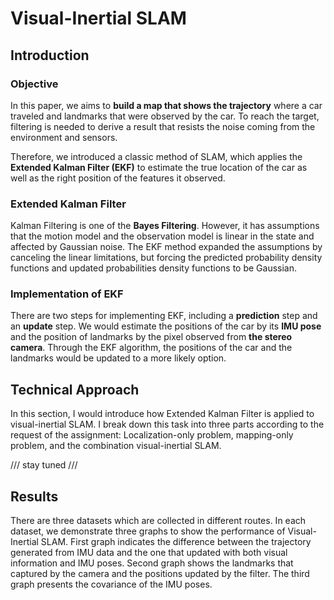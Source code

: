 # Visual-Inertial SLAM 

## Introduction

### Objective

In this paper, we aims to **build a map that shows the trajectory** where a car traveled and landmarks that were observed by the car. To reach the target, filtering is needed to derive a result that resists the noise coming from the environment and sensors. 

Therefore, we introduced a classic method of SLAM, which applies the **Extended Kalman Filter (EKF)** to estimate the true location of the car as well as the right position of the features it observed. 

### Extended Kalman Filter

Kalman Filtering is one of the **Bayes Filtering**. However, it has assumptions that the motion model and the observation model is linear in the state and affected by Gaussian noise. The EKF method expanded the assumptions by canceling the linear limitations, but forcing the predicted probability density functions and updated probabilities density functions to be Gaussian. 

### Implementation of EKF

There are two steps for implementing EKF, including a **prediction** step and an **update** step. We would estimate the positions of the car by its **IMU pose** and the position of landmarks by the pixel observed from **the stereo camera**. Through the EKF algorithm, the positions of the car and the landmarks would be updated to a more likely option. 



## Technical Approach

In this section, I would introduce how Extended Kalman Filter is applied to visual-inertial SLAM. I break down this task into three parts according to the request of the assignment: Localization-only problem, mapping-only problem, and the combination visual-inertial SLAM. 



/// stay tuned ///



## Results

There are three datasets which are collected in different routes. In each dataset, we demonstrate three graphs to show the performance of Visual-Inertial SLAM. First graph indicates the difference between the trajectory generated from IMU data and the one that updated with both visual information and IMU poses. Second graph shows the landmarks that captured by the camera and the positions updated by the filter. The third graph presents the covariance of the IMU poses.

  